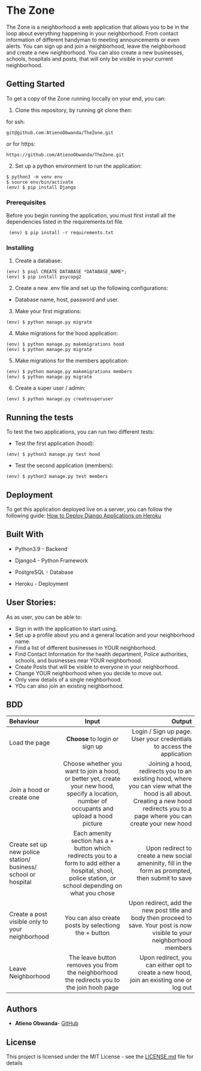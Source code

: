 # The Zone
The Zone is a neighborhood  a web application that allows you to be in the loop about everything happening in your neighborhood. From contact information of different handyman to meeting announcements or even alerts.
You can sign up and join a neighborhood, leave the neighborhood and create a new neighborhood.
You can also create a new businesses, schools, hospitals and posts, that will only be visible in your current neighborhood.


## Getting Started

To get a copy of the Zone running loccally on your end, you can:

1. Clone this repository, by running git clone then:

for ssh:
```
git@github.com:AtienoObwanda/TheZone.git
```

or for https: 
```
https://github.com/AtienoObwanda/TheZone.git
```

2. Set up a python environment to run the application:
```
$ python3 -m venv env
$ source env/bin/activate
(env) $ pip install Django
```

### Prerequisites

Before you begin running the application, you must first install all the dependencies listed in the requirements.txt file.

```
 (env) $ pip install -r requirements.txt

```

### Installing

1. Create a database:
  ```
(env) $ psql CREATE DATABASE *DATABASE_NAME*;
(env) $ pip install psycopg2
```

2. Create a new .env file and set up the following configurations:

 * Database name, host, password and user.

3. Make your first migrations: 


```
(env) $ python manage.py migrate 
```

4. Make migrations for the hood application: 

```
(env) $ python manage.py makemigrations hood
(env) $ python manage.py migrate
```

5. Make migrations for the members application: 

```
(env) $ python manage.py makemigrations members
(env) $ python manage.py migrate
```
6. Create a super user / admin:


```
(env) $ python manage.py createsuperuser
```

## Running the tests

To test the two applications, you can run two different tests:
* Test the first application (hood):

```
(env) $ python3 manage.py test hood
```

* Test the second  application (members):

```
(env) $ python3 manage.py test members
```

## Deployment

To get this application deployed live on a server, you can follow the following guide: [How to Deploy Django Applications on Heroku
](https://gist.github.com/AtienoObwanda/5c506e167e3672a1cc93bbf55fac984b)

## Built With

* Python3.9 - Backend

* Django4 - Python Framework

* PostgreSQL - Database 

* Heroku - Deployment

## User Stories:
As as user, you can be able to: 
*  Sign in with the application to start using.
*  Set up a profile about you and a general location and your neighborhood name.
*  Find a list of different businesses in YOUR neighborhood.
*  Find Contact Information for the health department, Police authorities, schools, and businesses near YOUR neighborhood.
*  Create Posts that will be visible to everyone in your neighborhood.
* Change YOUR neighborhood when you decide to move out.
* Only view details of a single neighborhood.
* YOu can also join an existing neighborhood.

## BDD

| Behaviour | Input | Output |
| :---------------- | :---------------: | ------------------: |
| Load the page | **Choose** to login or sign up | Login / Sign up page. User your credentials to access the application|
|Join a hood or create one| Choose whether you want to join a hood, or better yet, create your new hood, specify a location, number of occupants and upload a hood picture| Joining a hood, redirects you to an existing hood, where you can view what the hood is all about. Creating a new hood redirects you to a page where you can create your new hood|
|Create set up new police station/ business/ school or hospital|Each amenity section has a + button which redirects you to a form to add either a hospital, shool, police station, or school depending on what you chose| Upon redirect to create a new social ameninity, fill in the form as prompted, then submit to save|
|Create a post visible only to your neighborhood| You can also create posts by selectiong the + button| Upon redirect, add the new post title and body then proceed to save. Your post is now visible to your neighborhood members|
|Leave Neighborhood| The leave button removes you from the neighborhood the redirects you to the join hooh page| Upon redirect, you can either opt to create a new hood, join an existing one or log out|

## Authors

* **Atieno Obwanda**- [GitHub](https://github.com/AtienoObwanda)


## License

This project is licensed under the MIT License - see the [LICENSE.md](LICENSE.md) file for details
